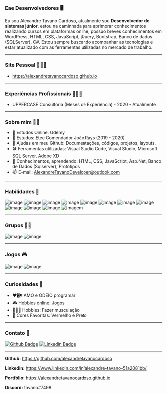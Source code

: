 
### **Eae Desenvolvedores** 🖥️
  Eu sou Alexandre Tavano Cardoso, atualmente sou **Desenvolvedor de sistemas júnior**, estou na caminhada para aprimorar conhecimentos realizando cursos em plataformas online, possuo breves conhecimentos em WordPress, HTML, CSS, JavaScript, jQuery, Bootstrap, Banco de dados (SQLServer), C#. Estou sempre buscando acompanhar as tecnologias e estar atualizado com as ferramentas utilizadas no mercado de trabalho.
  
---

### **Site Pessoal** 👨🏽‍💻
- https://alexandretavanocardoso.github.io

---

### **Experiências Profissionais** 👨🏽‍💻
- UPPERCASE Consultoria (Meses de Experiência) - 2020 - Atualmente

---

### **Sobre mim** 🧑🏽
- 📗 Estudos Online: Udemy
- 📕 Estudos: Etec Comendador João Rays (2019 - 2020) 
- 👯 Ajudas em meu Github: Documentações, códigos, projetos, layouts.
- 🛠️ Ferramentas utilizadas: Visual Studio Code, Visual Studio, Microsoft SQL Server, Adobe XD
- 📘 Conhecimentos, aprendendo: HTML, CSS, JavaScript, Asp.Net, Banco de Dados (Sqlserver), Protótipos
- 📫 E-mail: AlexandreTavanoDeveloper@outlook.com

---

### **Habilidades** 🚀
![image](https://img.shields.io/badge/HTML5-E34F26?style=for-the-badge&logo=html5&logoColor=white)
![image](https://img.shields.io/badge/CSS3-1572B6?style=for-the-badge&logo=css3&logoColor=white)
![image](https://img.shields.io/badge/JavaScript-323330?style=for-the-badge&logo=javascript&logoColor=F7DF1E)
![image](https://img.shields.io/badge/Bootstrap-563D7C?style=for-the-badge&logo=bootstrap&logoColor=white)
![image](https://img.shields.io/badge/jQuery-0769AD?style=for-the-badge&logo=jquery&logoColor=white)
![image](https://img.shields.io/badge/MySQL-00000F?style=for-the-badge&logo=mysql&logoColor=white)
![image](https://img.shields.io/badge/Microsoft_SQL_Server-CC2927?style=for-the-badge&logo=microsoft-sql-server&logoColor=white)
![image](https://img.shields.io/badge/GitHub-181717?style=for-the-badge&logo=GitHub&logoColor=white)
![image](https://img.shields.io/badge/Git-F05032?style=for-the-badge&logo=Git&logoColor=white)
![image](https://img.shields.io/badge/Visual_Studio_Code-007ACC?style=for-the-badge&logo=visual-studio-code&logoColor=white)
![image](https://img.shields.io/badge/Adobe_XD-FF26BE?style=for-the-badge&logo=adobe-xd&logoColor=white)
![imagem](https://img.shields.io/badge/C_Sharp-239120?style=for-the-badge&logo=c-sharp&logoColor=white)

---

### **Grupos** 🤜🤛

![image](https://img.shields.io/badge/Discord-7289DA?style=for-the-badge&logo=discord&logoColor=white)
![image](https://img.shields.io/badge/Microsoft_Teams-6264A7?style=for-the-badge&logo=microsoft-teams&logoColor=white)

---

### **Jogos** 🎮

![image](https://img.shields.io/badge/Steam-000000?style=for-the-badge&logo=steam&logoColor=white)
![image](https://img.shields.io/badge/Counter_Strike-000000?style=for-the-badge&logo=counter-strike&logoColor=white)

---

### **Curiosidades** 👀
- ❤️🖥️💔 AMO e ODEIO programar 
- 🎮 Hobbies online: Jogos
- 🏋🏾‍♂️ Hobbies: Fazer musculação
- 🎨 Cores Favoritas: Vermelho e Preto

---

### **Contato**  📱
[![Github Badge](https://img.shields.io/badge/-Github-000?style=flat-square&logo=Github&logoColor=white&link=https://github.com/alexandretavanocardoso)](https://github.com/alexandretavanocardoso)
[![Linkedin Badge](https://img.shields.io/badge/-LinkedIn-blue?style=flat-square&logo=Linkedin&logoColor=white&link=https://www.linkedin.com/in/alexandre-tavano-51a2081bb/)](https://www.linkedin.com/in/alexandre-tavano-51a2081bb/)

---

**Github:** https://github.com/alexandretavanocardoso

**Linkedin:** https://www.linkedin.com/in/alexandre-tavano-51a2081bb/

**Portfólio:** https://alexandretavanocardoso.github.io

**Discord:** tavano#7498
